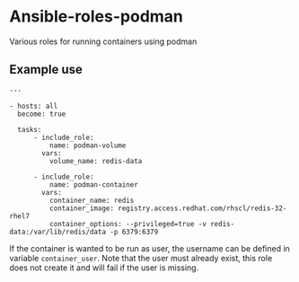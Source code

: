 # Ansible-roles-podman

Various roles for running containers using podman

## Example use

```
---

- hosts: all
  become: true

  tasks:
      - include_role:
          name: podman-volume
        vars:
          volume_name: redis-data

      - include_role:
          name: podman-container
        vars:
          container_name: redis
          container_image: registry.access.redhat.com/rhscl/redis-32-rhel7
          container_options: --privileged=true -v redis-data:/var/lib/redis/data -p 6379:6379
```

If the container is wanted to be run as user, the username can be defined in
variable `container_user`. Note that the user must already exist, this role
does not create it and will fail if the user is missing.
